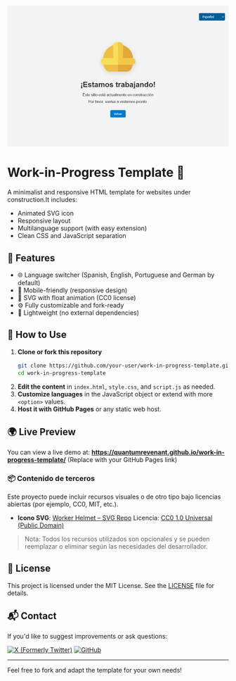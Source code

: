 ![PREVIEW](./assets/Preview.png)

# Work-in-Progress Template 🚧

A minimalist and responsive HTML template for websites under construction.It includes:

- Animated SVG icon
- Responsive layout
- Multilanguage support (with easy extension)
- Clean CSS and JavaScript separation

## 🔧 Features

- 🌐 Language switcher (Spanish, English, Portuguese and German by default)
- 📱 Mobile-friendly (responsive design)
- 🎨 SVG with float animation (CC0 license)
- ⚙️ Fully customizable and fork-ready
- 🍃 Lightweight (no external dependencies)

## 🧰 How to Use

1. **Clone or fork this repository**
   ```bash
   git clone https://github.com/your-user/work-in-progress-template.git
   cd work-in-progress-template
   ```
2. **Edit the content** in `index.html`, `style.css`, and `script.js` as needed.
3. **Customize languages** in the JavaScript object or extend with more `<option>` values.
4. **Host it with GitHub Pages** or any static web host.

## 🌍 Live Preview

You can view a live demo at:
**https://quantumrevenant.github.io/work-in-progress-template/**
(Replace with your GitHub Pages link)

### 📦 Contenido de terceros

Este proyecto puede incluir recursos visuales o de otro tipo bajo licencias abiertas (por ejemplo, CC0, MIT, etc.).

- **Icono SVG**:
  [Worker Helmet – SVG Repo](https://www.svgrepo.com/svg/283156/worker-helmet)
  Licencia: [CC0 1.0 Universal (Public Domain)](https://creativecommons.org/publicdomain/zero/1.0/)

> Nota: Todos los recursos utilizados son opcionales y se pueden reemplazar o eliminar según las necesidades del desarrollador.

## 📝 License

This project is licensed under the MIT License.
See the [LICENSE](LICENSE) file for details.

## 📬 Contact

If you'd like to suggest improvements or ask questions:

[![X (Formerly Twitter)](https://img.shields.io/badge/X_(Twitter)%09--%40QuantumRevenant-%23000000.svg?logo=X&logoColor=white)](https://twitter.com/QuantumRevenant)
[![GitHub](https://img.shields.io/badge/GitHub%09--%40QuantumRevenant-%23121011.svg?logo=github&logoColor=white)](https://github.com/QuantumRevenant)

---

Feel free to fork and adapt the template for your own needs!
